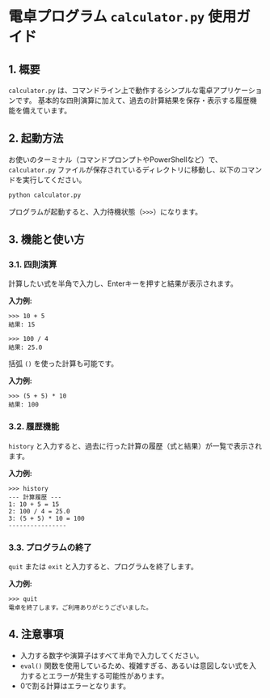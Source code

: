# 電卓プログラム `calculator.py` 使用ガイド

## 1. 概要

`calculator.py` は、コマンドライン上で動作するシンプルな電卓アプリケーションです。
基本的な四則演算に加えて、過去の計算結果を保存・表示する履歴機能を備えています。

## 2. 起動方法

お使いのターミナル（コマンドプロンプトやPowerShellなど）で、`calculator.py` ファイルが保存されているディレクトリに移動し、以下のコマンドを実行してください。

```bash
python calculator.py
```

プログラムが起動すると、入力待機状態（`>>>`）になります。

## 3. 機能と使い方

### 3.1. 四則演算

計算したい式を半角で入力し、Enterキーを押すと結果が表示されます。

**入力例:**
```
>>> 10 + 5
結果: 15
```

```
>>> 100 / 4
結果: 25.0
```

括弧 `()` を使った計算も可能です。

**入力例:**
```
>>> (5 + 5) * 10
結果: 100
```

### 3.2. 履歴機能

`history` と入力すると、過去に行った計算の履歴（式と結果）が一覧で表示されます。

**入力例:**
```
>>> history
--- 計算履歴 ---
1: 10 + 5 = 15
2: 100 / 4 = 25.0
3: (5 + 5) * 10 = 100
----------------
```

### 3.3. プログラムの終了

`quit` または `exit` と入力すると、プログラムを終了します。

**入力例:**
```
>>> quit
電卓を終了します。ご利用ありがとうございました。
```

## 4. 注意事項

-   入力する数字や演算子はすべて半角で入力してください。
-   `eval()` 関数を使用しているため、複雑すぎる、あるいは意図しない式を入力するとエラーが発生する可能性があります。
-   0で割る計算はエラーとなります。
